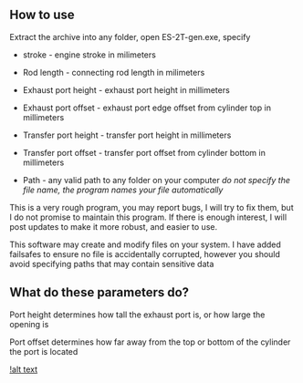 ## How to use

Extract the archive into any folder, open ES-2T-gen.exe, specify 

- stroke - engine stroke in milimeters

- Rod length - connecting rod length in milimeters

- Exhaust port height - exhaust port height in millimeters

- Exhaust port offset - exhaust port edge offset from cylinder top in millimeters

- Transfer port height - transfer port height in millimeters

- Transfer port offset - transfer port offset from cylinder bottom in millimeters

- Path - any valid path to any folder on your computer *do not specify the file name, the program names your file automatically*

This is a very rough program, you may report bugs, I will try to fix them, but I do not promise to maintain this program. If there is enough interest, I will post updates to make it more robust, and easier to use.

This software may create and modify files on your system. I have added failsafes to ensure no file is accidentally corrupted, however you should avoid specifying paths that may contain sensitive data

## What do these parameters do?

Port height determines how tall the exhaust port is, or how large the opening is

Port offset determines how far away from the top or bottom of the cylinder the port is located

[!alt text](assets/2t_engine_diagram.png)